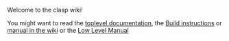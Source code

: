 Welcome to the clasp wiki!

You might want to read the [toplevel documentation](https://clasp-developers.github.io), the [Build instructions](https://github.com/clasp-developers/clasp/wiki/Road-to-clasp-with-lvm@9) or [manual in the wiki](https://github.com/clasp-developers/clasp/wiki/Manual) or the [Low Level Manual](https://github.com/clasp-developers/clasp/wiki/LowLevelManual)
